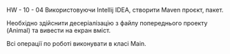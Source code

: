 HW - 10 - 04
Використовуючи Intellij IDEA, створити Maven проєкт, пакет.

Необхідно здійснити десеріалізацію з файлу 
попереднього проекту (Animal) та вивести на екран вміст.

Всі операції по роботі виконувати в класі Main.